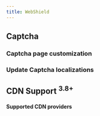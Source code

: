 ```yaml
---
title: WebShield
---
```


<gtranslate-io>
	
## Captcha

### Captcha page customization

### Update Captcha localizations

## CDN Support <sup>3.8+</sup>
		
#### Supported CDN providers

</gtranslate-io>
